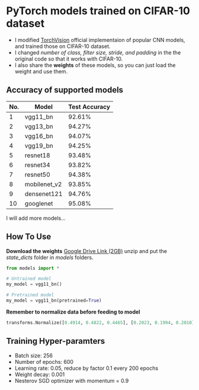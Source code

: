 # PyTorch models trained on CIFAR-10 dataset
- I modified [TorchVision](https://pytorch.org/docs/stable/torchvision/models.html) official implementaion of popular CNN models, and trained those on CIFAR-10 dataset.
- I changed *number of class, filter size, stride, and padding* in the the original code so that it works with CIFAR-10.
- I also share the **weights** of these models, so you can just load the weight and use them.

## Accuracy of supported models
| No. | Model        | Test Accuracy |
|-----|--------------|---------------|
| 1   | vgg11_bn     | 92.61%        |
| 2   | vgg13_bn     | 94.27%        |
| 3   | vgg16_bn     | 94.07%        |
| 4   | vgg19_bn     | 94.25%        |
| 5   | resnet18     | 93.48%        |
| 6   | resnet34     | 93.82%        |
| 7   | resnet50     | 94.38%        |
| 8   | mobilenet_v2 | 93.85%        |
| 9   | densenet121  | 94.76%        |
| 10  | googlenet    | 95.08%        |

I will add more models...

## How To Use

**Download the weights**
[Google Drive Link (2GB)](https://drive.google.com/file/d/1JNURU6GRDhvMUMqIbxj27gTJ6P9XuAN6/view?usp=sharing) unzip and put the *state_dicts* folder in *models* folders.

```python
from models import *

# Untrained model
my_model = vgg11_bn()

# Pretrained model
my_model = vgg11_bn(pretrained=True)
```

**Remember to normalize data before feeding to model**
```python
transforms.Normalize([0.4914, 0.4822, 0.4465], [0.2023, 0.1994, 0.2010])]
```


## Training Hyper-paramters
- Batch size: 256
- Number of epochs: 600
- Learning rate: 0.05, reduce by factor 0.1 every 200 epochs
- Weight decay: 0.001
- Nesterov SGD optimizer with momentum = 0.9
